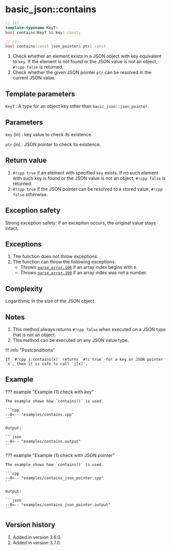 # basic_json::contains

```cpp
// (1)
template<typename KeyT>
bool contains(KeyT && key) const;

// (2)
bool contains(const json_pointer& ptr) const
```

1. Check whether an element exists in a JSON object with key equivalent to `key`. If the element is not found or the 
   JSON value is not an object, `#!cpp false` is returned.
2. Check whether the given JSON pointer `ptr` can be resolved in the current JSON value.

## Template parameters

`KeyT`
:   A type for an object key other than `basic_json::json_pointer`.

## Parameters

`key` (in)
:   key value to check its existence.

`ptr` (in)
:   JSON pointer to check its existence.

## Return value

1. `#!cpp true` if an element with specified `key` exists. If no such element with such key is found or the JSON value
   is not an object, `#!cpp false` is returned.
2. `#!cpp true` if the JSON pointer can be resolved to a stored value, `#!cpp false` otherwise.

## Exception safety

Strong exception safety: if an exception occurs, the original value stays intact.

## Exceptions

1. The function does not throw exceptions.
2. The function can throw the following exceptions:
    - Throws [`parse_error.106`](../../home/exceptions.md#jsonexceptionparse_error106) if an array index begins with
      `0`.
    - Throws [`parse_error.109`](../../home/exceptions.md#jsonexceptionparse_error109) if an array index was not a
      number.

## Complexity

Logarithmic in the size of the JSON object.

## Notes

1. This method always returns `#!cpp false` when executed on a JSON type that is not an object.
2. This method can be executed on any JSON value type.

!!! info "Postconditions"

    If `#!cpp j.contains(x)` returns `#!c true` for a key or JSON pointer `x`, then it is safe to call `j[x]`.

## Example

??? example "Example (1) check with key"

    The example shows how `contains()` is used.
    
    ```cpp
    --8<-- "examples/contains.cpp"
    ```
    
    Output:
    
    ```json
    --8<-- "examples/contains.output"
    ```

??? example "Example (1) check with JSON pointer"

    The example shows how `contains()` is used.
    
    ```cpp
    --8<-- "examples/contains_json_pointer.cpp"
    ```
    
    Output:
    
    ```json
    --8<-- "examples/contains_json_pointer.output"
    ```

## Version history

1. Added in version 3.6.0.
2. Added in version 3.7.0.

